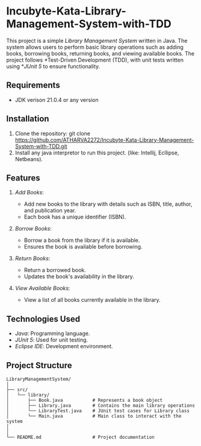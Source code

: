 # Incubyte-Kata-Library-Management-System-with-TDD


This project is a simple *Library Management System* written in Java. The system allows users to perform basic library operations such as adding books, borrowing books, returning books, and viewing available books. The project follows *Test-Driven Development (TDD), with unit tests written using **JUnit 5* to ensure functionality.

## Requirements

* JDK verison 21.0.4 or any version

## Installation

1. Clone the repository: git clone https://github.com/ATHARVA2272/Incubyte-Kata-Library-Management-System-with-TDD.git
2. Install any java interpretor to run this project. (like: Intellij, Ecllipse, Netbeans).

## Features

1. *Add Books*:
   - Add new books to the library with details such as ISBN, title, author, and publication year.
   - Each book has a unique identifier (ISBN).

2. *Borrow Books*:
   - Borrow a book from the library if it is available.
   - Ensures the book is available before borrowing.

3. *Return Books*:
   - Return a borrowed book.
   - Updates the book's availability in the library.

4. *View Available Books*:
   - View a list of all books currently available in the library.

## Technologies Used

- *Java*: Programming language.
- *JUnit 5*: Used for unit testing.
- *Eclipse IDE*: Development environment.

## Project Structure

```plaintext
LibraryManagementSystem/
│
├── src/
│   └── library/
│       ├── Book.java           # Represents a book object
│       ├── Library.java        # Contains the main library operations
│       └── LibraryTest.java    # JUnit test cases for Library class
│       └── Main.java           # Main class to interact with the system
│
│
└── README.md                   # Project documentation
